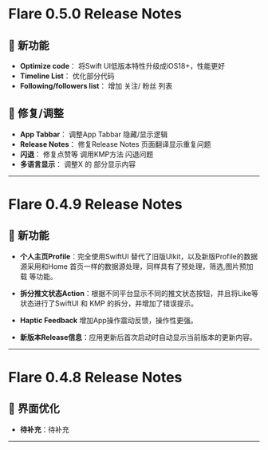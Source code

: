 # Flare 0.5.0 Release Notes

## 🎉 新功能
- **Optimize code**： 将Swift UI低版本特性升级成iOS18+，性能更好
- **Timeline List**： 优化部分代码
- **Following/followers list**： 增加 关注/ 粉丝 列表

## 🎉 修复/调整
- **App Tabbar**： 调整App Tabbar 隐藏/显示逻辑
- **Release Notes**： 修复Release Notes 页面翻译显示重复问题
- **闪退**： 修复点赞等 调用KMP方法 闪退问题
- **多语言显示**： 调整X 的 部分显示内容

---


# Flare 0.4.9 Release Notes

## 🎉 新功能
- **个人主页Profile**：完全使用SwiftUI 替代了旧版UIkit，以及新版Profile的数据源采用和Home 首页一样的数据源处理，同样具有了预处理，筛选,图片预加载 等功能。

- **拆分推文状态Action**：根据不同平台显示不同的推文状态按钮，并且将Like等状态进行了SwiftUI 和 KMP 的拆分，并增加了错误提示。

- **Haptic Feedback** 增加App操作震动反馈，操作性更强。

- **新版本Release信息**：应用更新后首次启动时自动显示当前版本的更新内容。
 
----------

# Flare 0.4.8 Release Notes

## 🎨 界面优化
- **待补充**：待补充
 

 
----------
